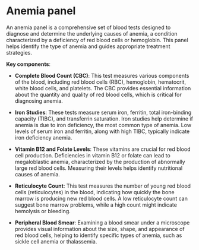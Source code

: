 <!--
source: gpt-40
tags: blood-tests tests
-->

# Anemia panel

An anemia panel is a comprehensive set of blood tests designed to diagnose and determine the underlying causes of anemia, a condition characterized by a deficiency of red blood cells or hemoglobin. This panel helps identify the type of anemia and guides appropriate treatment strategies.

**Key components**:

* **Complete Blood Count (CBC)**: This test measures various components of the blood, including red blood cells (RBC), hemoglobin, hematocrit, white blood cells, and platelets. The CBC provides essential information about the quantity and quality of red blood cells, which is critical for diagnosing anemia.

* **Iron Studies**: These tests measure serum iron, ferritin, total iron-binding capacity (TIBC), and transferrin saturation. Iron studies help determine if anemia is due to iron deficiency, the most common type of anemia. Low levels of serum iron and ferritin, along with high TIBC, typically indicate iron deficiency anemia.

* **Vitamin B12 and Folate Levels**: These vitamins are crucial for red blood cell production. Deficiencies in vitamin B12 or folate can lead to megaloblastic anemia, characterized by the production of abnormally large red blood cells. Measuring their levels helps identify nutritional causes of anemia.

* **Reticulocyte Count**: This test measures the number of young red blood cells (reticulocytes) in the blood, indicating how quickly the bone marrow is producing new red blood cells. A low reticulocyte count can suggest bone marrow problems, while a high count might indicate hemolysis or bleeding.

* **Peripheral Blood Smear**: Examining a blood smear under a microscope provides visual information about the size, shape, and appearance of red blood cells, helping to identify specific types of anemia, such as sickle cell anemia or thalassemia.
